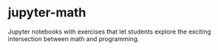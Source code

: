 # jupyter-math
Jupyter notebooks with exercises that let students explore the exciting intersection between math and programming.
